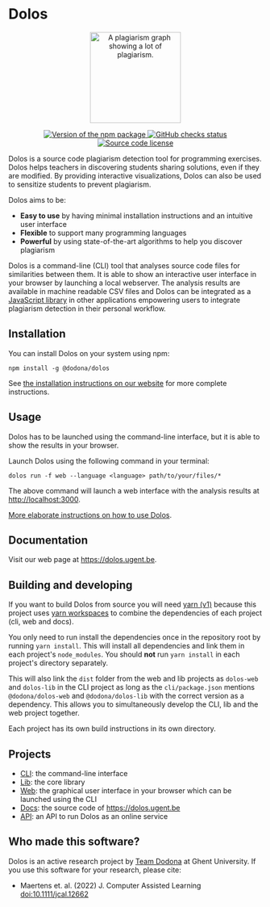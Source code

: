 # Dolos

<p align="center">
  <a href="https://dolos.ugent.be/" target="_blank">
    <img width="180" src="https://github.com/dodona-edu/dolos/blob/main/docs/public/images/demo-exercise-graph-circle.png" alt="A plagiarism graph showing a lot of plagiarism.">
  </a>
</p>

<p align="center">
  <a href="https://www.npmjs.com/package/@dodona/dolos" target="_blank">
    <img src="https://img.shields.io/npm/v/@dodona/dolos.svg" alt="Version of the npm package">
  </a>
  <a href="https://github.com/dodona-edu/dolos/actions?query=branch%3Amain" target="_blank">
    <img src="https://github.com/dodona-edu/dolos/actions/workflows/ci-cd.yml/badge.svg" alt="GitHub checks status">
  </a>
  <a href="https://github.com/dodona-edu/dolos/blob/main/LICENSE" target="_blank">
    <img alt="Source code license" src="https://img.shields.io/github/license/dodona-edu/dolos">
  </a>
</p>

Dolos is a source code plagiarism detection tool for programming exercises.
Dolos helps teachers in discovering students sharing solutions, even if they are
modified. By providing interactive visualizations, Dolos can also be used to
sensitize students to prevent plagiarism.

Dolos aims to be:

- **Easy to use** by having minimal installation instructions and an intuitive user interface
- **Flexible** to support many programming languages
- **Powerful** by using state-of-the-art algorithms to help you discover plagiarism

Dolos is a command-line (CLI) tool that analyses source code files for similarities between them.
It is able to show an interactive user interface in your browser by launching a local webserver.
The analysis results are available in machine readable CSV files and Dolos can be integrated as a
[JavaScript library](https://www.npmjs.com/package/@dodona/dolos-lib) in other applications empowering
users to integrate plagiarism detection in their personal workflow.

## Installation

You can install Dolos on your system using npm:
```shell
npm install -g @dodona/dolos
```

See [the installation instructions on our website](https://dolos.ugent.be/guide/installation.html) for more complete instructions.

## Usage

Dolos has to be launched using the command-line interface, but it is able to
show the results in your browser.

Launch Dolos using the following command in your terminal:
```shell
dolos run -f web --language <language> path/to/your/files/*
```
The above command will launch a web interface with the analysis results at <http://localhost:3000>.

[More elaborate instructions on how to use Dolos](https://dolos.ugent.be/guide/running.html).

## Documentation

Visit our web page at <https://dolos.ugent.be>.

## Building and developing

If you want to build Dolos from source you will need
[yarn (v1)](https://classic.yarnpkg.com/en/docs/install) because this project
uses [yarn workspaces](https://classic.yarnpkg.com/en/docs/workspaces/) to
combine the dependencies of each project (cli, web and docs).

You only need to run install the dependencies once in the repository root by
running `yarn install`. This will install all dependencies and link them in each
project's `node_modules`. You should **not** run `yarn install` in each
project's directory separately.

This will also link the `dist` folder from the web and lib projects as
`dolos-web` and `dolos-lib` in the CLI project as long as the
`cli/package.json` mentions `@dodona/dolos-web` and `@dodona/dolos-lib` with
the correct version as a dependency. This allows you to simultaneously develop
the CLI, lib and the web project together.

Each project has its own build instructions in its own directory.

## Projects

- [CLI](https://github.com/dodona-edu/dolos/tree/main/cli): the command-line interface
- [Lib](https://github.com/dodona-edu/dolos/tree/main/lib): the core library
- [Web](https://github.com/dodona-edu/dolos/tree/main/web): the graphical user interface in your browser which can be launched using the CLI
- [Docs](https://github.com/dodona-edu/dolos/tree/main/docs): the source code of <https://dolos.ugent.be>
- [API](https://github.com/dodona-edu/dolos/tree/main/api): an API to run Dolos as an online service

## Who made this software?

Dolos is an active research project by [Team Dodona](https://dodona.ugent.be/en/about/) at Ghent University. If you use this software for your research, please cite:

- Maertens et. al. (2022) J. Computer Assisted Learning [doi:10.1111/jcal.12662](https://doi.org/10.1111/jcal.12662)
